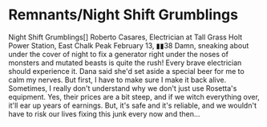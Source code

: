 # Remnants/Night Shift Grumblings

Night Shift Grumblings[]
Roberto Casares, Electrician at Tall Grass
Holt Power Station, East Chalk Peak
February 13, ▮▮38
Damn, sneaking about under the cover of night to fix a generator right under the noses of monsters and mutated beasts is quite the rush! Every brave electrician should experience it. Dana said she'd set aside a special beer for me to calm my nerves. But first, I have to make sure I make it back alive.
Sometimes, I really don't understand why we don't just use Rosetta's equipment. Yes, their prices are a bit steep, and if we witch everything over, it'll ear up years of earnings. But, it's safe and it's reliable, and we wouldn't have to risk our lives fixing this junk every now and then...
